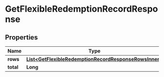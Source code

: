 

# GetFlexibleRedemptionRecordResponse


## Properties

| Name | Type | Description | Notes |
|------------ | ------------- | ------------- | -------------|
|**rows** | [**List&lt;GetFlexibleRedemptionRecordResponseRowsInner&gt;**](GetFlexibleRedemptionRecordResponseRowsInner.md) |  |  [optional] |
|**total** | **Long** |  |  [optional] |



